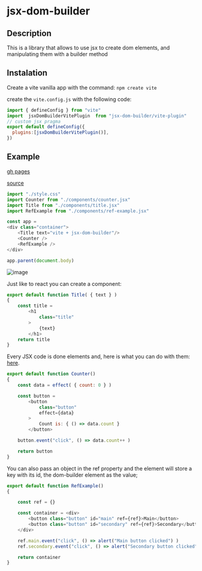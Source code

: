 # jsx-dom-builder

## Description

This is a library that allows to use jsx to create dom  elements, and manipulating them with a builder method

## Instalation

Create a vite vanilla app with the command:
``
npm create vite
``

create the `vite.config.js` with the following code:

```js
import { defineConfig } from "vite"
import  jsxDomBuilderVitePlugin  from "jsx-dom-builder/vite-plugin"
// custom jsx pragma
export default defineConfig({
  plugins:[jsxDomBuilderVitePlugin()],
})

```

## Example

[gh pages](https://thiago099.github.io/jsx-dom-builder-vite-example/) 

[source](https://github.com/Thiago099/jsx-dom-builder-vite-example)

```js
import "./style.css"
import Counter from "./components/counter.jsx"
import Title from "./components/title.jsx"
import RefExample from "./components/ref-example.jsx"

const app = 
<div class="container">
    <Title text="vite + jsx-dom-builder"/>
    <Counter />
    <RefExample />
</div>

app.parent(document.body)
```

![image](https://user-images.githubusercontent.com/66787043/202039923-39d4c73f-73ba-4aac-b784-ea49e45aa7b8.png)

Just like to react you can create a component:

```js
export default function Title( { text } )
{
    const title = 
        <h1 
            class="title" 
        >
            {text}
        </h1>
    return title
}

```

Every JSX code is done elements and, here is what you can do with them: [here](https://www.npmjs.com/package/@thiago-kaique/dom-builder).

```js
export default function Counter()
{
    const data = effect( { count: 0 } )

    const button = 
        <button 
            class="button" 
            effect={data}
        >
            Count is: { () => data.count }
        </button>

    button.event("click", () => data.count++ )

    return button
}
```
You can also pass an object in the ref property and the element will store a key with its id, the dom-builder element as the value;
```js
export default function RefExample()
{

    const ref = {}

    const container = <div>
        <button class="button" id="main" ref={ref}>Main</button>
        <button class="button" id="secondary" ref={ref}>Secondary</button>
    </div>

    ref.main.event("click", () => alert("Main button clicked") )
    ref.secondary.event("click", () => alert("Secondary button clicked") )

    return container
}
```
